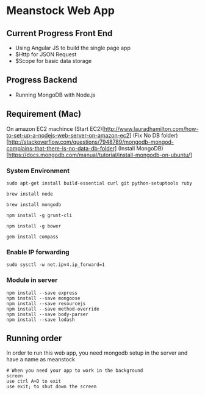 # Meanstock Web App

## Current Progress Front End
- Using Angular JS to build the single page app
- $Http for JSON Request
- $Scope for basic data storage

## Progress Backend
- Running MongoDB with Node.js

## Requirement (Mac)
On amazon EC2 machince
(Start EC2)[http://www.lauradhamilton.com/how-to-set-up-a-nodejs-web-server-on-amazon-ec2]
(Fix No DB folder)[http://stackoverflow.com/questions/7948789/mongodb-mongod-complains-that-there-is-no-data-db-folder]
(Install MongoDB)[https://docs.mongodb.com/manual/tutorial/install-mongodb-on-ubuntu/]
### System Environment
```
sudo apt-get install build-essential curl git python-setuptools ruby

brew install node

brew install mongodb

npm install -g grunt-cli

npm install -g bower

gem install compass

```
### Enable IP forwarding
```
sudo sysctl -w net.ipv4.ip_forward=1
```
### Module in server
```
npm install --save express
npm install --save mongoose
npm install --save resourcejs
npm install --save method-override
npm install --save body-parser
npm install --save lodash
```
## Running order
In order to run this web app, you need mongodb setup in the server and have a name as meanstock
```
# When you need your app to work in the background 
screen
use ctrl A+D to exit
use exit; to shut down the screen
```
